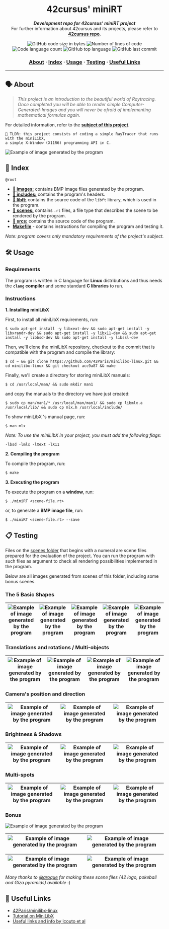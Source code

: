 <h1 align="center">
	42cursus' miniRT
</h1>

<p align="center">
	<b><i>Development repo for 42cursus' miniRT project</i></b><br>
	For further information about 42cursus and its projects, please refer to <a href="https://github.com/appinha/42cursus"><b>42cursus repo</b></a>.
</p>

<p align="center">
	<img alt="GitHub code size in bytes" src="https://img.shields.io/github/languages/code-size/appinha/42cursus-02-miniRT?color=blueviolet" />
	<img alt="Number of lines of code" src="https://img.shields.io/tokei/lines/github/appinha/42cursus-02-miniRT?color=blueviolet" />
	<img alt="Code language count" src="https://img.shields.io/github/languages/count/appinha/42cursus-02-miniRT?color=blue" />
	<img alt="GitHub top language" src="https://img.shields.io/github/languages/top/appinha/42cursus-02-miniRT?color=blue" />
	<img alt="GitHub last commit" src="https://img.shields.io/github/last-commit/appinha/42cursus-02-miniRT?color=brightgreen" />
</p>

<h3 align="center">
	<a href="#%EF%B8%8F-about">About</a>
	<span> · </span>
	<a href="#-index">Index</a>
	<span> · </span>
	<a href="#%EF%B8%8F-usage">Usage</a>
	<span> · </span>
	<a href="#-testing">Testing</a>
	<span> · </span>
	<a href="#-useful-links">Useful Links</a>
</h3>

---

## 🗣️ About

> _This project is an introduction to the beautiful world of Raytracing. Once completed you will be able to render simple Computer-Generated-Images and you will never be afraid of implementing mathematical formulas again._

For detailed information, refer to the [**subject of this project**](https://github.com/appinha/42cursus/tree/master/_PDFs).

	🚀 TLDR: this project consists of coding a simple RayTracer that runs with the miniLibX,
	a simple X-Window (X11R6) programming API in C.

![Example of image generated by the program](images/7_multi_spots-1.bmp)

## 📑 Index

`@root`

* [**📁 images:**](libft/) contains BMP image files generated by the program.
* [**📁 includes:**](includes/) contains the program's headers.
* [**📁 libft:**](libft/) contains the source code of the `libft` library, which is used in the program.
* [**📁 scenes:**](scenes/) contains `.rt` files, a file type that describes the scene to be rendered by the program.
* [**📁 srcs:**](libft/) contains the source code of the program.
* [**Makefile**](Makefile) - contains instructions for compiling the program and testing it.

_Note: program covers only mandatory requirements of the project's subject._

## 🛠️ Usage

### Requirements

The program is written in C language for **Linux** distributions and thus needs the **`clang` compiler** and some standard **C libraries** to run.

### Instructions

**1. Installing miniLibX**

First, to install all miniLibX requirements, run:

```shell
$ sudo apt-get install -y libxext-dev && sudo apt-get install -y libxrandr-dev && sudo apt-get install -y libx11-dev && sudo apt-get install -y libbsd-dev && sudo apt-get install -y libssl-dev
```

Then, we'll clone the miniLibX repository, checkout to the commit that is compatible with the program and compile the library:

```shell
$ cd ~ && git clone https://github.com/42Paris/minilibx-linux.git && cd minilibx-linux && git checkout acc9a87 && make
```

Finally, we'll create a directory for storing miniLibX manuals:

```shell
$ cd /usr/local/man/ && sudo mkdir man1
```

and copy the manuals to the directory we have just created:

```shell
$ sudo cp man/man1/* /usr/local/man/man1/ && sudo cp libmlx.a /usr/local/lib/ && sudo cp mlx.h /usr/local/include/
```

To show miniLibX 's manual page, run:

```shell
$ man mlx
```

_Note: To use the miniLibX in your project, you must add the following flags:_

```shell
-lbsd -lmlx -lXext -lX11
```

**2. Compiling the program**

To compile the program, run:

```shell
$ make
```

**3. Executing the program**

To execute the program on a **window**, run:

```shell
$ ./miniRT <scene-file.rt>
```

or, to generate a **BMP image file**, run:

```shell
$ ./miniRT <scene-file.rt> --save
```

## 📋 Testing

Files on the [scenes folder](scenes/) that begins with a numeral are scene files prepared for the evaluation of the project. You can run the program with such files as argument to check all rendering possibilities implemented in the program.

Below are all images generated from scenes of this folder, including some bonus scenes.

### The 5 Basic Shapes

| ![Example of image generated by the program](images/1_basic_shapes-Test_1.bmp) | ![Example of image generated by the program](images/1_basic_shapes-Test_2.bmp) | ![Example of image generated by the program](images/1_basic_shapes-Test_3.bmp) |![Example of image generated by the program](images/1_basic_shapes-Test_4.bmp) | ![Example of image generated by the program](images/1_basic_shapes-Test_5.bmp)
| :-: | :-: | :-: | :-: | :-: |

### Translations and rotations / Multi-objects


| ![Example of image generated by the program](images/2_trans_rot-Test_1.bmp) | ![Example of image generated by the program](images/2_trans_rot-Test_2.bmp) | ![Example of image generated by the program](images/3_multi_obj_1.bmp) | ![Example of image generated by the program](images/3_multi_obj_2.bmp)
| :-: | :-: | :-: | :-: |

### Camera's position and direction

| ![Example of image generated by the program](images/4_cameras-1.bmp) | ![Example of image generated by the program](images/4_cameras-2.bmp) | ![Example of image generated by the program](images/4_cameras-3.bmp) |
| :-: | :-: | :-: |

### Brightness & Shadows

| ![Example of image generated by the program](images/5_brightness-Test_1.bmp) | ![Example of image generated by the program](images/5_brightness-Test_2.bmp) | ![Example of image generated by the program](images/6_shadows.bmp) |
| :-: | :-: | :-: |

### Multi-spots

| ![Example of image generated by the program](images/7_multi_spots-1.bmp) | ![Example of image generated by the program](images/7_multi_spots-2.bmp) | ![Example of image generated by the program](images/7_multi_spots-3.bmp) |
| :-: | :-: | :-: |

### Bonus

![Example of image generated by the program](images/logo_42.bmp)

| ![Example of image generated by the program](images/pokeball-1.bmp) | ![Example of image generated by the program](images/pokeball-2.bmp) |
| :-: | :-: |

| ![Example of image generated by the program](images/giza-1.bmp) | ![Example of image generated by the program](images/giza-2.bmp) |
| :-: | :-: |

_Many thanks to [@aroque](https://github.com/AdrianWR) for making these scene files (42 logo, pokeball and Giza pyramids) available_ :)

## 📌 Useful Links

* [42Paris/minilibx-linux](https://github.com/42Paris/minilibx-linux)
* [Tutorial on MiniLibX](https://harm-smits.github.io/42docs/libs/minilibx)
* [Useful links and info by lcouto et al](https://www.notion.so/miniRT-5f6fcdf6d05e4742b6c38f0588f12436)
